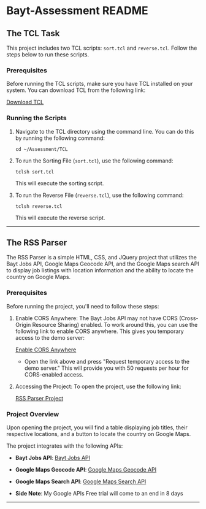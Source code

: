 # Bayt-Assessment README

## The TCL Task

This project includes two TCL scripts: `sort.tcl` and `reverse.tcl`. Follow the steps below to run these scripts.

### Prerequisites

Before running the TCL scripts, make sure you have TCL installed on your system. You can download TCL from the following link:

[Download TCL](https://www.activestate.com/products/tcl/)

### Running the Scripts

1. Navigate to the TCL directory using the command line. You can do this by running the following command:

   ```
   cd ~/Assessment/TCL
   ```

2. To run the Sorting File (`sort.tcl`), use the following command:

   ```
   tclsh sort.tcl
   ```

   This will execute the sorting script.

3. To run the Reverse File (`reverse.tcl`), use the following command:

   ```
   tclsh reverse.tcl
   ```

   This will execute the reverse script.

---

## The RSS Parser

The RSS Parser is a simple HTML, CSS, and JQuery project that utilizes the Bayt Jobs API, Google Maps Geocode API, and the Google Maps search API to display job listings with location information and the ability to locate the country on Google Maps.

### Prerequisites

Before running the project, you'll need to follow these steps:

1. Enable CORS Anywhere: The Bayt Jobs API may not have CORS (Cross-Origin Resource Sharing) enabled. To work around this, you can use the following link to enable CORS anywhere. This gives you temporary access to the demo server:

   [Enable CORS Anywhere](https://cors-anywhere.herokuapp.com/corsdemo)
   
   - Open the link above and press "Request temporary access to the demo server." This will provide you with 50 requests per hour for CORS-enabled access.

2. Accessing the Project: To open the project, use the following link:

   [RSS Parser Project](https://omarmohammed19.github.io/Bayt-Assessment/Assessment/RSS%20Parser/job-listings.html)

### Project Overview

Upon opening the project, you will find a table displaying job titles, their respective locations, and a button to locate the country on Google Maps.

The project integrates with the following APIs:

- **Bayt Jobs API**: [Bayt Jobs API](https://careers.moveoneinc.com/rss/all-rss.xml/)

- **Google Maps Geocode API**: [Google Maps Geocode API](https://maps.googleapis.com/maps/api/geocode/json?address=""&key="")

- **Google Maps Search API**: [Google Maps Search API](https://www.google.com/maps/search/?api=1&query=LATITUDE,LONGITUDE)

- **Side Note**: My Google APIs Free trial will come to an end in 8 days

---
